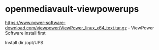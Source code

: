 openmediavault-viewpowerups
==========================

https://www.power-software-download.com/viewpower/ViewPower_linux_x64_text.tar.gz  -  ViewPower Software install  first

Install dir /opt/UPS
